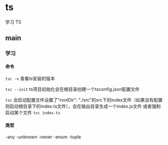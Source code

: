 # ts

学习 TS

## main

### 学习

#### 命令

`tsc -v` 查看ts安装的版本

`tsc --init` ts项目初始化会在根目录创建一个tsconfig.json配置文件

`tsc` 会启动配置文件设置了"rootDir": "./src"的src下的index文件（如果没有配置则启动根目录下的index.ts文件），会在输出目录生成一个index.js文件 或者强制启动某个文件 `tsc index.ts`  

#### 类型

-any
-unknown
-never
-enum
-tuple
